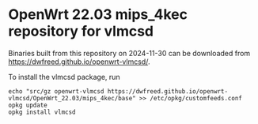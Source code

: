 OpenWrt 22.03 mips_4kec repository for vlmcsd
========

Binaries built from this repository on 2024-11-30 can be downloaded from <https://dwfreed.github.io/openwrt-vlmcsd/>.

To install the vlmcsd package, run

```
echo "src/gz openwrt-vlmcsd https://dwfreed.github.io/openwrt-vlmcsd/OpenWrt_22.03/mips_4kec/base" >> /etc/opkg/customfeeds.conf
opkg update
opkg install vlmcsd
```
